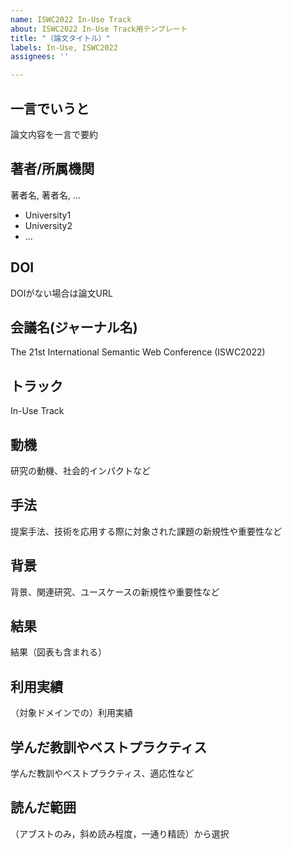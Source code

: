 ```yaml
---
name: ISWC2022 In-Use Track
about: ISWC2022 In-Use Track用テンプレート
title: "（論文タイトル）"
labels: In-Use, ISWC2022
assignees: ''

---
```


## 一言でいうと
論文内容を一言で要約  
## 著者/所属機関
著者名, 著者名, ...
- University1
- University2
- ...

## DOI
DOIがない場合は論文URL  
## 会議名(ジャーナル名)  
The 21st International Semantic Web Conference (ISWC2022)
## トラック
In-Use Track

## 動機
研究の動機、社会的インパクトなど  
## 手法
提案手法、技術を応用する際に対象された課題の新規性や重要性など  
## 背景
背景、関連研究、ユースケースの新規性や重要性など  
## 結果
結果（図表も含まれる）  
## 利用実績
（対象ドメインでの）利用実績  
## 学んだ教訓やベストプラクティス
学んだ教訓やベストプラクティス、適応性など  
## 読んだ範囲
（アブストのみ，斜め読み程度，一通り精読）から選択
